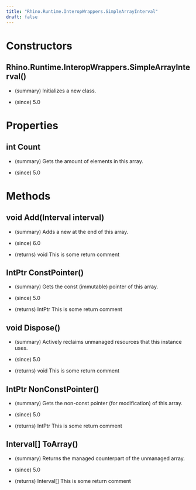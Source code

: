 ```yaml
---
title: "Rhino.Runtime.InteropWrappers.SimpleArrayInterval"
draft: false
---
```


# Constructors
## Rhino.Runtime.InteropWrappers.SimpleArrayInterval()
- (summary) 
     Initializes a new  class.
     
- (since) 5.0
# Properties
## int Count
- (summary) 
     Gets the amount of elements in this array.
     
- (since) 5.0
# Methods
## void Add(Interval interval)
- (summary) 
     Adds a new  at the end of this array.
     
- (since) 6.0
- (returns) void This is some return comment
## IntPtr ConstPointer()
- (summary) 
     Gets the const (immutable) pointer of this array.
     
- (since) 5.0
- (returns) IntPtr This is some return comment
## void Dispose()
- (summary) 
     Actively reclaims unmanaged resources that this instance uses.
     
- (since) 5.0
- (returns) void This is some return comment
## IntPtr NonConstPointer()
- (summary) 
     Gets the non-const pointer (for modification) of this array.
     
- (since) 5.0
- (returns) IntPtr This is some return comment
## Interval[] ToArray()
- (summary) 
     Returns the managed counterpart of the unmanaged array.
     
- (since) 5.0
- (returns) Interval[] This is some return comment

